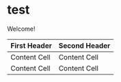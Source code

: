 # test
Welcome!


| First Header  | Second Header |
| ------------- | ------------- |
| Content Cell  | Content Cell  |
| Content Cell  | Content Cell  |
